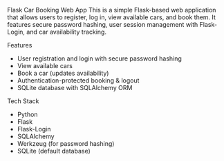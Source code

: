 Flask Car Booking Web App
This is a simple Flask-based web application that allows users to register, log in, view available cars, and book them. It features secure password hashing, user session management with Flask-Login, and car availability tracking.

Features
- User registration and login with secure password hashing
- View available cars
- Book a car (updates availability)
- Authentication-protected booking & logout
- SQLite database with SQLAlchemy ORM

Tech Stack
- Python 
- Flask
- Flask-Login
- SQLAlchemy
- Werkzeug (for password hashing)
- SQLite (default database)


